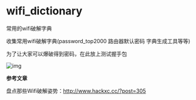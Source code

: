 # wifi_dictionary
常用的wifi破解字典

收集常用wifi破解字典(password_top2000  路由器默认密码  字典生成工具等等)

为了让大家可以爆破得到密码，在此放上测试握手包  

![img](https://github.com/hackxc/wifi_dictionary/blob/master/demo.png)  

**参考文章**  

盘点那些Wifi破解姿势：http://www.hackxc.cc/?post=305

